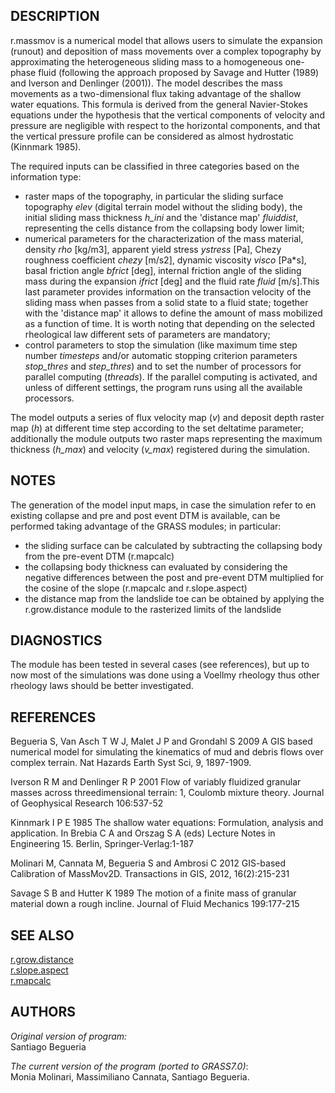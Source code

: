 ## DESCRIPTION

r.massmov is a numerical model that allows users to simulate the
expansion (runout) and deposition of mass movements over a complex
topography by approximating the heterogeneous sliding mass to a
homogeneous one-phase fluid (following the approach proposed by Savage
and Hutter (1989) and Iverson and Denlinger (2001)). The model describes
the mass movements as a two-dimensional flux taking advantage of the
shallow water equations. This formula is derived from the general
Navier-Stokes equations under the hypothesis that the vertical
components of velocity and pressure are negligible with respect to the
horizontal components, and that the vertical pressure profile can be
considered as almost hydrostatic (Kinnmark 1985).

The required inputs can be classified in three categories based on the
information type:

- raster maps of the topography, in particular the sliding surface
    topography *elev* (digital terrain model without the sliding body),
    the initial sliding mass thickness *h\_ini* and the 'distance map'
    *fluiddist*, representing the cells distance from the collapsing
    body lower limit;
- numerical parameters for the characterization of the mass material,
    density *rho* \[kg/m3\], apparent yield stress *ystress* \[Pa\],
    Chezy roughness coefficient *chezy* \[m/s2\], dynamic viscosity
    *visco* \[Pa\*s\], basal friction angle *bfrict* \[deg\], internal
    friction angle of the sliding mass during the expansion *ifrict*
    \[deg\] and the fluid rate *fluid* \[m/s\].This last parameter
    provides information on the transaction velocity of the sliding mass
    when passes from a solid state to a fluid state; together with the
    'distance map' it allows to define the amount of mass mobilized as a
    function of time. It is worth noting that depending on the selected
    rheological law different sets of parameters are mandatory;
- control parameters to stop the simulation (like maximum time step
    number *timesteps* and/or automatic stopping criterion parameters
    *stop\_thres* and *step\_thres*) and to set the number of processors
    for parallel computing (*threads*). If the parallel computing is
    activated, and unless of different settings, the program runs using
    all the available processors.

The model outputs a series of flux velocity map (*v*) and deposit depth
raster map (*h*) at different time step according to the set deltatime
parameter; additionally the module outputs two raster maps representing
the maximum thickness (*h\_max*) and velocity (*v\_max*) registered
during the simulation.

## NOTES

The generation of the model input maps, in case the simulation refer to
en existing collapse and pre and post event DTM is available, can be
performed taking advantage of the GRASS modules; in particular:

- the sliding surface can be calculated by subtracting the collapsing
    body from the pre-event DTM (r.mapcalc)
- the collapsing body thickness can evaluated by considering the
    negative differences between the post and pre-event DTM multiplied
    for the cosine of the slope (r.mapcalc and r.slope.aspect)
- the distance map from the landslide toe can be obtained by applying
    the r.grow.distance module to the rasterized limits of the landslide

## DIAGNOSTICS

The module has been tested in several cases (see references), but up to
now most of the simulations was done using a Voellmy rheology thus other
rheology laws should be better investigated.

## REFERENCES

Begueria S, Van Asch T W J, Malet J P and Grondahl S 2009 A GIS based
numerical model for simulating the kinematics of mud and debris flows
over complex terrain. Nat Hazards Earth Syst Sci, 9, 1897-1909.

Iverson R M and Denlinger R P 2001 Flow of variably fluidized granular
masses across threedimensional terrain: 1, Coulomb mixture theory.
Journal of Geophysical Research 106:537-52

Kinnmark I P E 1985 The shallow water equations: Formulation, analysis
and application. In Brebia C A and Orszag S A (eds) Lecture Notes in
Engineering 15. Berlin, Springer-Verlag:1-187

Molinari M, Cannata M, Begueria S and Ambrosi C 2012 GIS-based
Calibration of MassMov2D. Transactions in GIS, 2012, 16(2):215-231

Savage S B and Hutter K 1989 The motion of a finite mass of granular
material down a rough incline. Journal of Fluid Mechanics 199:177-215

## SEE ALSO

[r.grow.distance](https://grass.osgeo.org/grass-stable/manuals/r.grow.distance.html)  
[r.slope.aspect](https://grass.osgeo.org/grass-stable/manuals/r.slope.aspect.html)  
[r.mapcalc](https://grass.osgeo.org/grass-stable/manuals/r.mapcalc.html)  

## AUTHORS

*Original version of program:*  
Santiago Begueria

*The current version of the program (ported to GRASS7.0)*:  
Monia Molinari, Massimiliano Cannata, Santiago Begueria.
